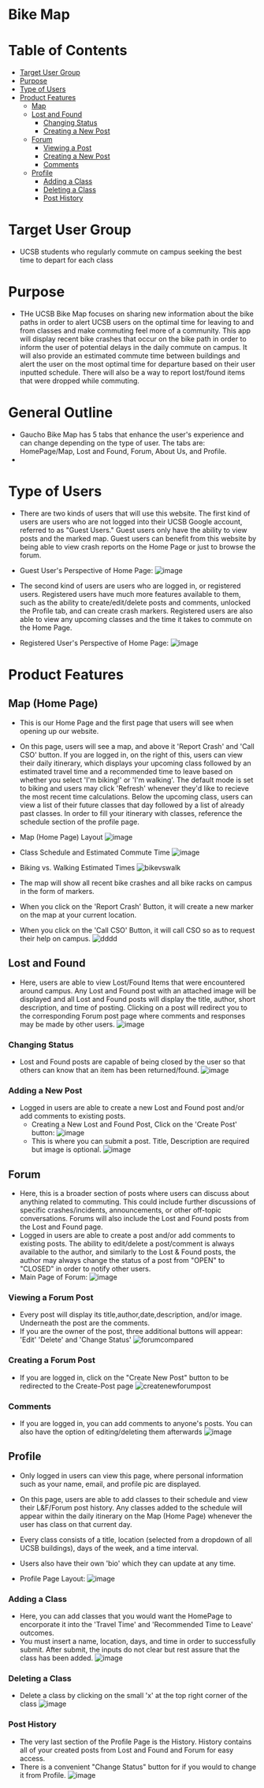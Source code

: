 # Bike Map

# Table of Contents
* [Target User Group](#target-user-group)
* [Purpose](#purpose)
* [Type of Users](#type-of-users)
* [Product Features](#product-features)
  * [Map](#map-home-page)
  * [Lost and Found](#lost-and-found)
    * [Changing Status](#changing-status)
    * [Creating a New Post](#adding-a-new-post)
  * [Forum](#forum)
    * [Viewing a Post](#viewing-a-forum-post)
    * [Creating a New Post](#creating-a-forum-post)
    * [Comments](#comments)
  * [Profile](#profile)
    * [Adding a Class](#adding-a-class)
    * [Deleting a Class](#deleting-a-class)
    * [Post History](#post-history)
  
# Target User Group
* UCSB students who regularly commute on campus seeking the best time to depart for each class

# Purpose
* THe UCSB Bike Map focuses on sharing new information about the bike paths in order to alert UCSB users on the optimal time for leaving to and from classes and make commuting feel more of a community. This app will display recent bike crashes that occur on the bike path in order to inform the user of potential delays in the daily commute on campus. It will also provide an estimated commute time between buildings and alert the user on the most optimal time for departure based on their user inputted schedule. There will also be a way to report lost/found items that were dropped while commuting.

# General Outline
* Gaucho Bike Map has 5 tabs that enhance the user's experience and can change depending on the type of user. The tabs are: HomePage/Map, Lost and Found, Forum, About Us, and Profile. 
*
# Type of Users
* There are two kinds of users that will use this website. The first kind of users are users who are not logged into their UCSB Google account, referred to as "Guest Users." Guest users only have the ability to view posts and the marked map. Guest users can benefit from this website by being able to view crash reports on the Home Page or just to browse the forum. 
* Guest User's Perspective of Home Page:
![image](https://user-images.githubusercontent.com/56051313/121294936-0ee44f00-c8a3-11eb-9873-79113b993087.png)

* The second kind of users are users who are logged in, or registered users. Registered users have much more features available to them, such as the ability to create/edit/delete posts and comments, unlocked the Profile tab, and can create crash markers. Registered users are also able to view any upcoming classes and the time it takes to commute on the Home Page.
* Registered User's Perspective of Home Page:
![image](https://user-images.githubusercontent.com/56051313/121295064-494dec00-c8a3-11eb-8300-6069a05504bb.png)

# Product Features

## Map (Home Page)
* This is our Home Page and the first page that users will see when opening up our website.
* On this page, users will see a map, and above it 'Report Crash' and 'Call CSO' button. If you are logged in, on the right of this, users can view their daily itinerary, which displays your upcoming class followed by an estimated travel time and a recommended time to leave based on whether you select 'I'm biking!' or 'I'm walking'. The default mode is set to biking and users may click 'Refresh' whenever they'd like to recieve the most recent time calculations. Below the upcoming class, users can view a list of their future classes that day followed by a list of already past classes. In order to fill your itinerary with classes, reference the schedule section of the profile page.

* Map (Home Page) Layout
![image](https://user-images.githubusercontent.com/56051313/121295064-494dec00-c8a3-11eb-8300-6069a05504bb.png)
* Class Schedule and Estimated Commute Time
![image](https://user-images.githubusercontent.com/56051313/121298143-3853a980-c8a8-11eb-91d2-b8c6af7f1638.png)

* Biking vs. Walking Estimated Times
![bikevswalk](https://user-images.githubusercontent.com/56051313/121302902-3d682700-c8af-11eb-879d-d8c91ee7eac0.png)

* The map will show all recent bike crashes and all bike racks on campus in the form of markers.
* When you click on the 'Report Crash' Button, it will create a new marker on the map at your current location.
* When you click on the 'Call CSO' Button, it will call CSO so as to request their help on campus.
![dddd](https://user-images.githubusercontent.com/56051313/121298677-1eff2d00-c8a9-11eb-8471-a71df9276a4a.png)

## Lost and Found
* Here, users are able to view Lost/Found Items that were encountered around campus. Any Lost and Found post with an attached image will be displayed and all Lost and Found posts will display the title, author, short description, and time of posting. Clicking on a post will redirect you to the corresponding Forum post page where comments and responses may be made by other users.
![image](https://user-images.githubusercontent.com/56051313/121298776-4c4bdb00-c8a9-11eb-9b4a-c60ba9eca97e.png)

### Changing Status
* Lost and Found posts are capable of being closed by the user so that others can know that an item has been returned/found.
![image](https://user-images.githubusercontent.com/56051313/121299462-4efb0000-c8aa-11eb-9fb0-9255a94c77b3.png)

### Adding a New Post
* Logged in users are able to create a new Lost and Found post and/or add comments to existing posts.
  * Creating a New Lost and Found Post, Click on the 'Create Post' button:
  ![image](https://user-images.githubusercontent.com/56051313/121299079-b8c6da00-c8a9-11eb-96bc-420c0086cfe1.png)
  * This is where you can submit a post. Title, Description are required but image is optional.
  ![image](https://user-images.githubusercontent.com/56051313/121298931-8321f100-c8a9-11eb-909f-9449c28d6c23.png)

## Forum
* Here, this is a broader section of posts where users can discuss about anything related to commuting. This could include further discussions of specific crashes/incidents, announcements, or other off-topic conversations. Forums will also include the Lost and Found posts from the Lost and Found page.
* Logged in users are able to create a post and/or add comments to existing posts. The ability to edit/delete a post/comment is always available to the author, and similarly to the Lost & Found posts, the author may always change the status of a post from "OPEN" to "CLOSED" in order to notify other users.
* Main Page of Forum:
![image](https://user-images.githubusercontent.com/56051313/121300018-1c9dd280-c8ab-11eb-9faa-46f97c4ba7ea.png)

### Viewing a Forum Post
* Every post will display its title,author,date,description, and/or image. Underneath the post are the comments.
* If you are the owner of the post, three additional buttons will appear: 'Edit' 'Delete' and 'Change Status'
![forumcompared](https://user-images.githubusercontent.com/56051313/121300503-c5e4c880-c8ab-11eb-9cd9-057e97f3b1b9.png)

### Creating a Forum Post
* If you are logged in, click on the "Create New Post" button to be redirected to the Create-Post page
![createnewforumpost](https://user-images.githubusercontent.com/56051313/121301232-bb76fe80-c8ac-11eb-9f35-2091578ab0c3.png)

### Comments
* If you are logged in, you can add comments to anyone's posts. You can also have the option of editing/deleting them afterwards
![image](https://user-images.githubusercontent.com/56051313/121301453-11e43d00-c8ad-11eb-914f-10282b4ff8bd.png)

## Profile
* Only logged in users can view this page, where personal information such as your name, email, and profile pic are displayed.
* On this page, users are able to add classes to their schedule and view their L&F/Forum post history. Any classes added to the schedule will appear within the daily itinerary on the Map (Home Page) whenever the user has class on that current day.
* Every class consists of a title, location (selected from a dropdown of all UCSB buildings), days of the week, and a time interval.
* Users also have their own 'bio' which they can update at any time.

* Profile Page Layout:
![image](https://user-images.githubusercontent.com/56051313/121301692-6edff300-c8ad-11eb-8604-7790817da109.png)

### Adding a Class
* Here, you can add classes that you would want the HomePage to encorporate it into the 'Travel Time' and 'Recommended Time to Leave' outcomes.
* You must insert a name, location, days, and time in order to successfully submit. After submit, the inputs do not clear but rest assure that the class has been added.
![image](https://user-images.githubusercontent.com/56051313/121302098-05acaf80-c8ae-11eb-8b5a-bd3eb1004405.png)


### Deleting a Class
* Delete a class by clicking on the small 'x' at the top right corner of the class
![image](https://user-images.githubusercontent.com/56051313/121302151-1c530680-c8ae-11eb-95cc-28e61c17c912.png)

### Post History
* The very last section of the Profile Page is the History. History contains all of your created posts from Lost and Found and Forum for easy access.
* There is a convenient "Change Status" button for if you would to change it from Profile.
![image](https://user-images.githubusercontent.com/56051313/121302246-43113d00-c8ae-11eb-8b05-cb4c346300af.png)


